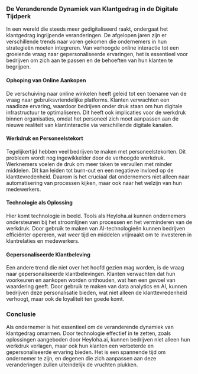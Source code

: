 ### De Veranderende Dynamiek van Klantgedrag in de Digitale Tijdperk

In een wereld die steeds meer gedigitaliseerd raakt, ondergaat het klantgedrag ingrijpende veranderingen. De afgelopen jaren zijn er verschillende trends naar voren gekomen die ondernemers in hun strategieën moeten integreren. Van verhoogde online interactie tot een groeiende vraag naar gepersonaliseerde ervaringen, het is essentieel voor bedrijven om zich aan te passen en de behoeften van hun klanten te begrijpen.

#### Ophoping van Online Aankopen
De verschuiving naar online winkelen heeft geleid tot een toename van de vraag naar gebruiksvriendelijke platforms. Klanten verwachten een naadloze ervaring, waardoor bedrijven onder druk staan om hun digitale infrastructuur te optimaliseren. Dit heeft ook implicaties voor de werkdruk binnen organisaties, omdat het personeel zich moet aanpassen aan de nieuwe realiteit van klantinteractie via verschillende digitale kanalen.

#### Werkdruk en Personeelstekort
Tegelijkertijd hebben veel bedrijven te maken met personeelstekorten. Dit probleem wordt nog ingewikkelder door de verhoogde werkdruk. Werknemers voelen de druk om meer taken te vervullen met minder middelen. Dit kan leiden tot burn-out en een negatieve invloed op de klanttevredenheid. Daarom is het cruciaal dat ondernemers niet alleen naar automatisering van processen kijken, maar ook naar het welzijn van hun medewerkers.

#### Technologie als Oplossing
Hier komt technologie in beeld. Tools als Heyloha.ai kunnen ondernemers ondersteunen bij het stroomlijnen van processen en het verminderen van de werkdruk. Door gebruik te maken van AI-technologieën kunnen bedrijven efficiënter opereren, wat weer tijd en middelen vrijmaakt om te investeren in klantrelaties en medewerkers.

#### Gepersonaliseerde Klantbeleving
Een andere trend die niet over het hoofd gezien mag worden, is de vraag naar gepersonaliseerde klantbelevingen. Klanten verwachten dat hun voorkeuren en aankopen worden onthouden, wat hen een gevoel van waardering geeft. Door gebruik te maken van data analytics en AI, kunnen bedrijven deze personalisatie bieden, wat niet alleen de klanttevredenheid verhoogt, maar ook de loyaliteit ten goede komt.

### Conclusie
Als ondernemer is het essentieel om de veranderende dynamiek van klantgedrag omarmen. Door technologie effectief in te zetten, zoals oplossingen aangeboden door Heyloha.ai, kunnen bedrijven niet alleen hun werkdruk verlagen, maar ook hun klanten een verbeterde en gepersonaliseerde ervaring bieden. Het is een spannende tijd om ondernemer te zijn, en degenen die zich aanpassen aan deze veranderingen zullen uiteindelijk de vruchten plukken.
